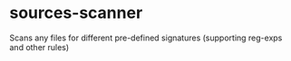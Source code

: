 # sources-scanner
Scans any files for different pre-defined signatures (supporting reg-exps and other rules)
